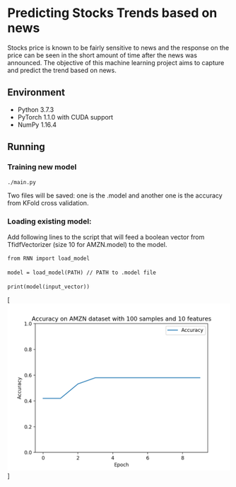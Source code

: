 # Predicting Stocks Trends based on news

Stocks price is known to be fairly sensitive to news and the response on the price can be seen in the short amount of time after the news was announced. The objective of this machine learning project aims to capture and predict the trend based on news.

## Environment
* Python 3.7.3
* PyTorch 1.1.0 with CUDA support
* NumPy 1.16.4

## Running

### Training new model
```
./main.py
```
Two files will be saved: one is the .model and another one is the accuracy from KFold cross validation.

### Loading existing model:

Add following lines to the script that will feed a boolean vector from TfidfVectorizer (size 10 for AMZN.model) to the model.

```
from RNN import load_model

model = load_model(PATH) // PATH to .model file

print(model(input_vector))
```

[![asciicast](Papers/assets/Accuracy.png)]